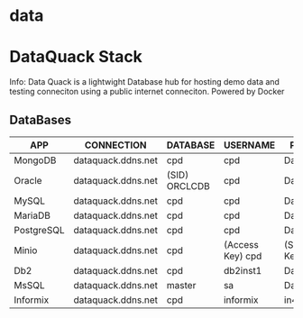 # data
# DataQuack Stack
 Info: Data Quack is a lightwight Database hub for hosting demo data and testing conneciton using a public internet conneciton.
 Powered by Docker

## DataBases 


| APP           | CONNECTION          | DATABASE      | USERNAME  | PASSWORD  | PORT |
| ------------- | --------------------|---------------|-----------|------------|-------|
|MongoDB|dataquack.ddns.net|cpd| cpd|DataDuck!|27017|  
|Oracle|dataquack.ddns.net|(SID) ORCLCDB| cpd|DataDuck!|1521|
|MySQL|dataquack.ddns.net|cpd| cpd|DataDuck!|3306|
|MariaDB|dataquack.ddns.net|cpd| cpd|DataDuck!| 3307| 
|PostgreSQL|dataquack.ddns.net|cpd| cpd|DataDuck!|5432|
|Minio|dataquack.ddns.net|cpd|(Access Key) cpd| (Secret Key)DataDuck!|9001|  jdbc:postgresql://dataquack.ddns.net:5432/cpd
|Db2|dataquack.ddns.net|cpd|db2inst1|DataDuck!|50000|
|MsSQL|dataquack.ddns.net|master|sa|DataDuck!|1433|
|Informix|dataquack.ddns.net|cpd|informix|in4mix|9088|

